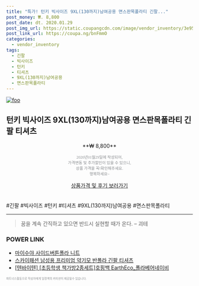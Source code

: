 ```yaml
--- 
title: "특가! 턴키 빅사이즈 9XL(130까지)남여공용 면스판목폴라티 긴팔..." 
post_money: ₩. 8,800 
post_date: dt. 2020.01.29 
post_img_url: https://static.coupangcdn.com/image/vendor_inventory/3e95/b58a781917e4fc42d3f2ef58e9180ed3cffbf6436de7b2f3146d0ba422a9.jpg 
post_link_url: https://coupa.ng/bnFmmO 
categories: 
  - vendor_inventory 
tags: 
  - 긴팔 
  - 빅사이즈 
  - 턴키 
  - 티셔츠 
  - 9XL(130까지)남여공용 
  - 면스판목폴라티 
--- 
```

[![foo](https://static.coupangcdn.com/image/vendor_inventory/3e95/b58a781917e4fc42d3f2ef58e9180ed3cffbf6436de7b2f3146d0ba422a9.jpg)](https://coupa.ng/bnFmmO) 

## 턴키 빅사이즈 9XL(130까지)남여공용 면스판목폴라티 긴팔 티셔츠 
<p style="text-align: center;">**₩ 8,800**</p> 
<p style="text-align: center;"><span style="color: #898c8f; font-family: Georgia,Times,serif; font-size: 0.75em;">2020년01월29일에 작성되어, <br>가격변동 및 추가할인이 있을 수 있으니,<br> 상품 가격을 꼭!확인해주세요.<br>행복하세요~</span> 
</p>	 
<div markdown="0" style="text-align: center;"><a href="https://coupa.ng/bnFmmO" class="btn btn--success">상품가격 및 후기 보러가기</a></div> 
<br><br> 
  #긴팔 #빅사이즈 #턴키 #티셔츠 #9XL(130까지)남여공용 #면스판목폴라티 
<hr> 

> 꿈을 계속 간직하고 있으면 반드시 실현할 때가 온다. – 괴테 


### POWER LINK

* <a href="https://blog.naver.com/fasyy4321/221784441958" target="_blank">마이수야 사이드버튼폴라 니트</a>
* <a href="https://blog.naver.com/fasyy4321/221789802681" target="_blank">스카이패션 남성용 프리미엄 약기모 반폴라 긴팔 티셔츠</a>
* <a href="https://blog.naver.com/fasyy4321/221787686055" target="_blank">[텐바이텐] [초등학생 책가방2종세트]호핑백 EarthEco_폴라베어네이비</a>

<span style="color: #898c8f; font-family: Georgia,Times,serif; font-size: 0.55em;">파트너스활동으로 작성자에게 일정액의 커미션이 제공될수 있습니다.</span> 
